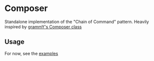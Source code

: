 # Composer

Standalone implementation of the "Chain of Command" pattern. Heavily inspired by
[grammY's Composer class](https://github.com/grammyjs/grammy/tree/main/src/composer.ts)

## Usage

For now, see the [examples](./examples/)
